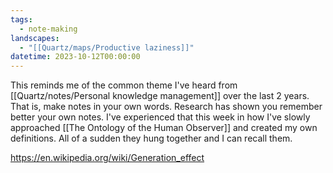 ```yaml
---
tags:
  - note-making
landscapes:
  - "[[Quartz/maps/Productive laziness]]"
datetime: 2023-10-12T00:00:00
---
```

This reminds me of the common theme I've heard from [[Quartz/notes/Personal knowledge management]] over the last 2 years. That is, make notes in your own words. Research has shown you remember better your own notes. I've experienced that this week in how I've slowly approached [[The Ontology of the Human Observer]] and created my own definitions. All of a sudden they hung together and I can recall them.

https://en.wikipedia.org/wiki/Generation_effect
